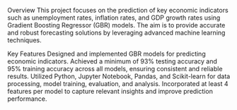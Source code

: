 Overview
This project focuses on the prediction of key economic indicators such as unemployment rates, inflation rates, and GDP growth rates using Gradient Boosting Regressor (GBR) models. The aim is to provide accurate and robust forecasting solutions by leveraging advanced machine learning techniques.

Key Features
Designed and implemented GBR models for predicting economic indicators.
Achieved a minimum of 93% testing accuracy and 95% training accuracy across all models, ensuring consistent and reliable results.
Utilized Python, Jupyter Notebook, Pandas, and Scikit-learn for data processing, model training, evaluation, and analysis.
Incorporated at least 4 features per model to capture relevant insights and improve prediction performance.
